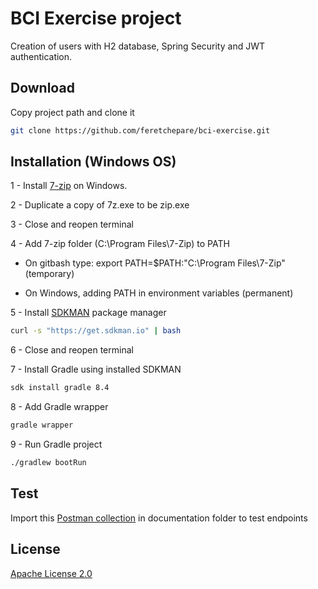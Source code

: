# BCI Exercise project 

Creation of users with H2 database, Spring Security and JWT authentication.

## Download

Copy project path and clone it 

```bash
git clone https://github.com/feretchepare/bci-exercise.git
```

## Installation (Windows OS)

1 - Install [7-zip](https://www.7-zip.org/download.html) on Windows.

2 - Duplicate a copy of 7z.exe to be zip.exe

3 - Close and reopen terminal

4 - Add 7-zip folder (C:\Program Files\7-Zip) to PATH

- On gitbash type: export PATH=$PATH:"C:\Program Files\7-Zip" (temporary)

- On Windows, adding PATH in environment variables (permanent)

5 - Install [SDKMAN](https://sdkman.io/) package manager 

```bash
curl -s "https://get.sdkman.io" | bash
```

6 - Close and reopen terminal

7 - Install Gradle using installed SDKMAN

```bash
sdk install gradle 8.4
```

8 - Add Gradle wrapper
```bash
gradle wrapper
```

9 - Run Gradle project

```bash
./gradlew bootRun
```

## Test

Import this [Postman collection](https://github.com/feretchepare/bci-exercise/blob/main/documentation/BCI%20Exercise.postman_collection.json) in documentation folder to test endpoints

## License

[Apache License 2.0](https://www.apache.org/licenses/LICENSE-2.0)